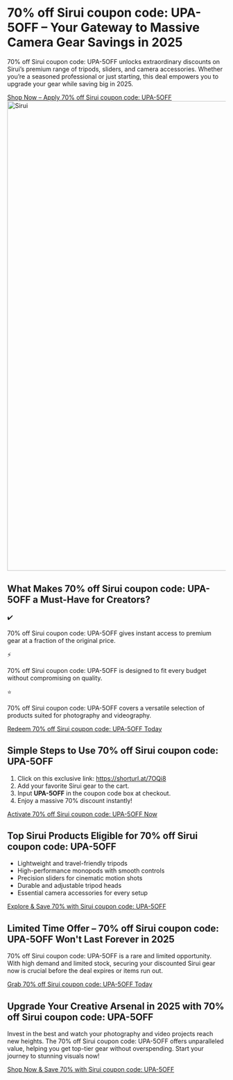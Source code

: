 <h1>70% off Sirui coupon code: UPA-5OFF – Your Gateway to Massive Camera Gear Savings in 2025</h1>
<div class="info-box">
<p><span class="highlight">70% off Sirui coupon code: UPA-5OFF</span> unlocks extraordinary discounts on Sirui’s premium range of tripods, sliders, and camera accessories. Whether you’re a seasoned professional or just starting, this deal empowers you to upgrade your gear while saving big in 2025.</p>
<a href="https://shorturl.at/7OQi8" target="_blank" class="btn-primary">Shop Now – Apply 70% off Sirui coupon code: UPA-5OFF</a>
</div>
<img src="https://images.mirror-media.xyz/publication-images/wRZqrTzYPWExQJVc3i0s1.png?height=667&width=1333" alt="Sirui" width="1080">
<h2>What Makes 70% off Sirui coupon code: UPA-5OFF a Must-Have for Creators?</h2>
<div class="flex-row"><div class="icon">✔️</div><p>70% off Sirui coupon code: UPA-5OFF gives instant access to premium gear at a fraction of the original price.</p></div>
<div class="flex-row"><div class="icon">⚡</div><p>70% off Sirui coupon code: UPA-5OFF is designed to fit every budget without compromising on quality.</p></div>
<div class="flex-row"><div class="icon">⭐</div><p>70% off Sirui coupon code: UPA-5OFF covers a versatile selection of products suited for photography and videography.</p></div>
<a href="https://shorturl.at/7OQi8" target="_blank" class="btn-primary">Redeem 70% off Sirui coupon code: UPA-5OFF Today</a>
<h2>Simple Steps to Use 70% off Sirui coupon code: UPA-5OFF</h2>
<ol>
<li>Click on this exclusive link: <a href="https://shorturl.at/7OQi8" target="_blank">https://shorturl.at/7OQi8</a></li>
<li>Add your favorite Sirui gear to the cart.</li>
<li>Input <strong>UPA-5OFF</strong> in the coupon code box at checkout.</li>
<li>Enjoy a massive 70% discount instantly!</li>
</ol>
<a href="https://shorturl.at/7OQi8" target="_blank" class="btn-primary">Activate 70% off Sirui coupon code: UPA-5OFF Now</a>
<h2>Top Sirui Products Eligible for 70% off Sirui coupon code: UPA-5OFF</h2>
<ul>
<li>Lightweight and travel-friendly tripods</li>
<li>High-performance monopods with smooth controls</li>
<li>Precision sliders for cinematic motion shots</li>
<li>Durable and adjustable tripod heads</li>
<li>Essential camera accessories for every setup</li>
</ul>
<a href="https://shorturl.at/7OQi8" target="_blank" class="btn-primary">Explore & Save 70% with Sirui coupon code: UPA-5OFF</a>
<h2>Limited Time Offer – 70% off Sirui coupon code: UPA-5OFF Won't Last Forever in 2025</h2>
<div class="info-box">
<p><span class="highlight">70% off Sirui coupon code: UPA-5OFF</span> is a rare and limited opportunity. With high demand and limited stock, securing your discounted Sirui gear now is crucial before the deal expires or items run out.</p>
</div>
<a href="https://shorturl.at/7OQi8" target="_blank" class="btn-primary">Grab 70% off Sirui coupon code: UPA-5OFF Today</a>
<h2>Upgrade Your Creative Arsenal in 2025 with 70% off Sirui coupon code: UPA-5OFF</h2>
<p>Invest in the best and watch your photography and video projects reach new heights. The <span class="highlight">70% off Sirui coupon code: UPA-5OFF</span> offers unparalleled value, helping you get top-tier gear without overspending. Start your journey to stunning visuals now!</p>
<a href="https://shorturl.at/7OQi8" target="_blank" class="btn-primary">Shop Now & Save 70% with Sirui coupon code: UPA-5OFF</a>
</div>
</body>
</html>
